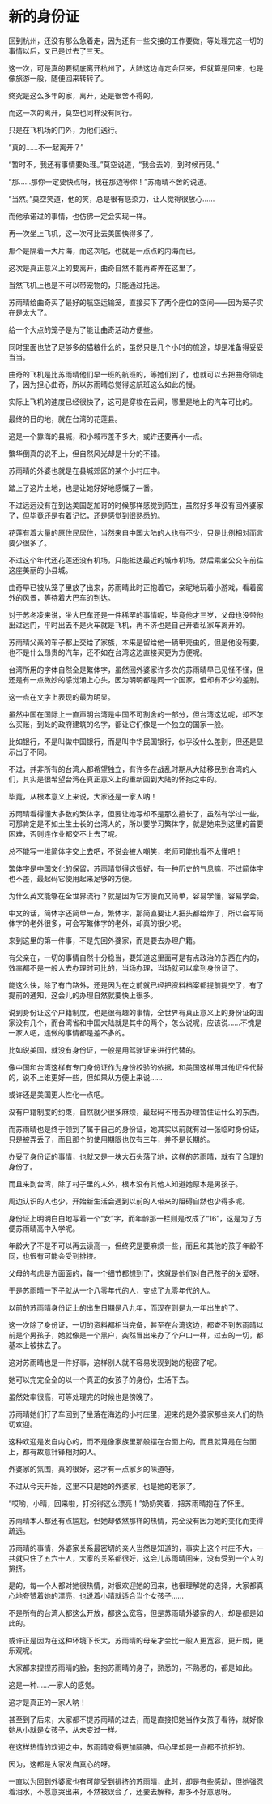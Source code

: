 # 新的身份证

回到杭州，还没有那么急着走，因为还有一些交接的工作要做，等处理完这一切的事情以后，又已是过去了三天。

这一次，可是真的要彻底离开杭州了，大陆这边肯定会回来，但就算是回来，也是像旅游一般，随便回来转转了。

终究是这么多年的家，离开，还是很舍不得的。

而这一次的离开，莫空也同样没有同行。

只是在飞机场的门外，为他们送行。

“真的……不一起离开？”

“暂时不，我还有事情要处理。”莫空说道，“我会去的，到时候再见。”

“那……那你一定要快点呀，我在那边等你！”苏雨晴不舍的说道。

“当然。”莫空笑道，他的笑，总是很有感染力，让人觉得很放心……

而他承诺过的事情，也仿佛一定会实现一样。

再一次坐上飞机，这一次可比去美国快得多了。

那个是隔着一大片海，而这次呢，也就是一点点的内海而已。

这次是真正意义上的要离开，曲奇自然不能再寄养在这里了。

当然飞机上也是不可以带宠物的，只能通过托运。

苏雨晴给曲奇买了最好的航空运输笼，直接买下了两个座位的空间——因为笼子实在是太大了。

给一个大点的笼子是为了能让曲奇活动方便些。

同时里面也放了足够多的猫粮什么的，虽然只是几个小时的旅途，却是准备得妥妥当当。

曲奇的飞机是比苏雨晴他们早一班的航班的，等她们到了，也就可以去把曲奇领走了，因为担心曲奇，所以苏雨晴总觉得这航班这么如此的慢。

实际上飞机的速度已经很快了，这可是穿梭在云间，哪里是地上的汽车可比的。

最终的目的地，就在台湾的花莲县。

这是一个靠海的县城，和小城市差不多大，或许还要再小一点。

繁华倒真的说不上，但自然风光却是十分的不错。

苏雨晴的外婆也就是在县城郊区的某个小村庄中。

踏上了这片土地，也是让她好好地感慨了一番。

不过远远没有在到达美国芝加哥的时候那样感觉到陌生，虽然好多年没有回外婆家了，但毕竟还是有着记忆，还是感觉到很熟悉的。

花莲有着大量的原住民居住，当然来自中国大陆的人也有不少，只是比例相对而言要少很多了。

不过这个年代还花莲还没有机场，只能抵达最近的城市机场，然后乘坐公交车前往这座美丽的小县城。

曲奇早已被从笼子里放了出来，苏雨晴此时正抱着它，亲昵地玩着小游戏，看着窗外的风景，等待着大巴车的到达。

对于苏冬凌来说，坐大巴车还是一件稀罕的事情呢，毕竟他才三岁，父母也没带他出过远门，平时出去不是火车就是飞机，再不济也是自己开着私家车离开的。

苏雨晴父亲的车子都上交给了家族，本来是留给他一辆甲壳虫的，但是他没有要，也不是什么昂贵的汽车，还不如在台湾这边直接买更为方便呢。

台湾所用的字体自然全是繁体字，虽然回外婆家许多次的苏雨晴早已见怪不怪，但还是有一点微妙的感觉涌上心头，因为明明都是同一个国家，但却有不少的差别。

这一点在文字上表现的最为明显。

虽然中国在国际上一直声明台湾是中国不可割舍的一部分，但台湾这边呢，却不怎么买账，到处的政府建筑的名字，都让它们像是一个独立的国家一般。

比如银行，不是叫做中国银行，而是叫中华民国银行，似乎没什么差别，但还是显示出了不同。

不过，并非所有的台湾人都希望独立，有许多在战乱时期从大陆移民到台湾的人们，其实是很希望台湾在真正意义上的重新回到大陆的怀抱之中的。

毕竟，从根本意义上来说，大家还是一家人呐！

苏雨晴看得懂大多数的繁体字，但要让她写却不是那么擅长了，虽然有学过一些，可那肯定是不如土生土长的台湾人的，所以要学习繁体字，就是她来到这里的首要困难，否则连作业都交不上去了呢。

总不能写一堆简体字交上去吧，不说会被人嘲笑，老师可能也看不太懂吧！

繁体字是中国文化的保留，苏雨晴觉得这很好，有一种历史的气息嘛，不过简体字也不差，最起码它使用起来足够的方便。

为什么英文能够在全世界流行？就是因为它方便而又简单，容易学懂，容易学会。

中文的话，简体字还简单一点，繁体字，那简直要让人把头都给炸了，所以会写简体字的老外很多，可会写繁体字的老外，却真的很少呢。

来到这里的第一件事，不是先回外婆家，而是要去办理户籍。

有父亲在，一切的事情自然十分稳当，要知道这里面可是有点政治的东西在内的，效率都不是一般人去办理时可比的，当场办理，当场就可以拿到身份证了。

能这么快，除了有门路外，还是因为在之前就已经把资料档案都提前提交了，有了提前的通知，这会儿的办理自然就要快上很多。

说到身份证这个户籍制度，也是很有趣的事情，全世界有真正意义上的身份证的国家没有几个，而台湾省和中国大陆就是其中的两个，怎么说呢，应该说……不愧是一家人吧，连做的事情都是差不多的。

比如说美国，就没有身份证，一般是用驾驶证来进行代替的。

像中国和台湾这样有专门身份证作为身份校验的依据，和美国这样用其他证件代替的，说不上谁更好一些，但如果从方便上来说……

或许还是美国更人性化一点吧。

没有户籍制度的约束，自然就少很多麻烦，最起码不用去办理暂住证什么的东西。

而苏雨晴也是终于领到了属于自己的身份证，她其实以前就有过一张临时身份证，只是被弄丢了，而且那个的使用期限也仅有三年，并不是长期的。

办妥了身份证的事情，也就又是一块大石头落了地，这样的苏雨晴，就有了合理的身份了。

而且来到台湾，除了村子里的人外，根本没有其他人知道她原本是男孩子。

周边认识的人也少，开始新生活会遇到以前的人带来的阻碍自然也少得多呢。

身份证上明明白白地写着一个“女”字，而年龄那一栏则是改成了“16”，这是为了方便苏雨晴高中入学呢。

年龄大了不是不可以再去读高一，但终究是要麻烦一些，而且和其他的孩子年龄不同，也很有可能会受到排挤。

父母的考虑是方面面的，每一个细节都想到了，这就是他们对自己孩子的关爱呀。

于是苏雨晴一下子就从一个八零年代的人，变成了九零年代的人。

以前的苏雨晴身份证上的出生日期是八九年，而现在则是九一年出生的了。

这一次除了身份证，一切的资料都相当完备，甚至在台湾这边，都查不到苏雨晴以前是个男孩子，她就像是一个黑户，突然冒出来办了个户口一样，过去的一切，都基本上被抹去了。

这对苏雨晴也是一件好事，这样别人就不容易发现到她的秘密了呢。

她可以完完全全的以一个真正的女孩子的身份，生活下去。

虽然效率很高，可等处理完的时候也是傍晚了。

苏雨晴她们打了车回到了坐落在海边的小村庄里，迎来的是外婆家那些亲人们的热切欢迎。

这种欢迎是发自内心的，而不是像家族里那般摆在台面上的，而且就算是在台面上，都有故意针锋相对的人。

外婆家的氛围，真的很好，这才有一点家乡的味道呀。

不过从今天开始，这里不只是她的外婆家，也是她的老家了。

“哎哟，小晴，回来啦，打扮得这么漂亮！”奶奶笑着，把苏雨晴抱在了怀里。

苏雨晴本人都还有点尴尬，但她却依然那样的热情，完全没有因为她的变化而变得疏远。

苏雨晴的事情，外婆家关系最密切的亲人当然是知道的，事实上这个村庄不大，一共就只住了五六十人，大家的关系都很好，这会儿苏雨晴回来，没有受到一个人的排挤。

是的，每一个人都对她很热情，对很欢迎她的回来，也很理解她的选择，大家都真心地夸赞着她的漂亮，也说着小晴就适合当个女孩子……

不是所有的台湾人都这么开放，都这么宽容，但是苏雨晴外婆家的人，却是都是如此的。

或许正是因为在这种环境下长大，苏雨晴的母亲才会比一般人更宽容，更开朗，更乐观呢。

大家都来捏捏苏雨晴的脸，抱抱苏雨晴的身子，熟悉的，不熟悉的，都是如此。

这是一种……一家人的感觉。

这才是真正的一家人呐！

甚至到了后来，大家都不提苏雨晴的过去，而是直接把她当作女孩子看待，就好像她从小就是女孩子，从未变过一样。

在这样热情的欢迎之中，苏雨晴变得更加腼腆，但心里却是一点都不抗拒的。

因为，这都是大家发自真心的呀。

一直以为回到外婆家也有可能受到排挤的苏雨晴，此时，却是有些感动，但她强忍着泪水，不愿意哭出来，不然被误会了，还要去解释，那多不好意思呀。

